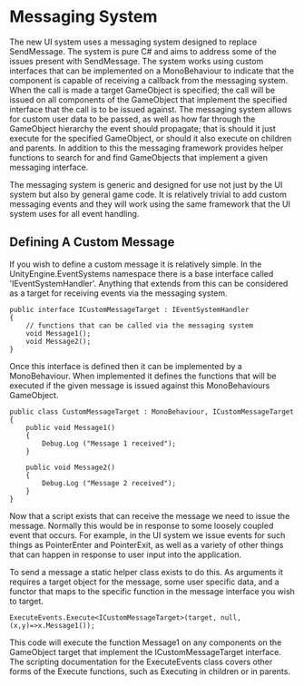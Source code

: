 
# Messaging System

The new UI system uses a messaging system designed to replace SendMessage. The system is pure C# and aims to address some of the issues present with SendMessage. The system works using custom interfaces that can be implemented on a MonoBehaviour to indicate that the component is capable of receiving a callback from the messaging system. When the call is made a target GameObject is specified; the call will be issued on all components of the GameObject that implement the specified interface that the call is to be issued against. The messaging system allows for custom user data to be passed, as well as how far through the GameObject hierarchy the event should propagate; that is should it just execute for the specified GameObject, or should it also execute on children and parents. In addition to this the messaging framework provides helper functions to search for and find GameObjects that implement a given messaging interface.

The messaging system is generic and designed for use not just by the UI system but also by general game code. It is relatively trivial to add custom messaging events and they will work using the same framework that the UI system uses for all event handling.

## Defining A Custom Message

If you wish to define a custom message it is relatively simple. In the UnityEngine.EventSystems namespace there is a base interface called 'IEventSystemHandler'. Anything that extends from this can be considered as a target for receiving events via the messaging system.

````
public interface ICustomMessageTarget : IEventSystemHandler
{
    // functions that can be called via the messaging system
    void Message1();
    void Message2();
}
````

Once this interface is defined then it can be implemented by a MonoBehaviour. When implemented it defines the functions that will be executed if the given message is issued against this MonoBehaviours GameObject.

````
public class CustomMessageTarget : MonoBehaviour, ICustomMessageTarget
{
    public void Message1()
    {
        Debug.Log ("Message 1 received");
    }

    public void Message2()
    {
        Debug.Log ("Message 2 received");
    }
}
````

Now that a script exists that can receive the message we need to issue the message. Normally this would be in response to some loosely coupled event that occurs. For example, in the UI system we issue events for such things as PointerEnter and PointerExit, as well as a variety of other things that can happen in response to user input into the application.

To send a message a static helper class exists to do this. As arguments it requires a target object for the message, some user specific data, and a functor that maps to the specific function in the message interface you wish to target.

````
ExecuteEvents.Execute<ICustomMessageTarget>(target, null, (x,y)=>x.Message1());
````

This code will execute the function Message1 on any components on the GameObject target that implement the ICustomMessageTarget interface. The scripting documentation for the ExecuteEvents class covers other forms of the Execute functions, such as Executing in children or in parents.
